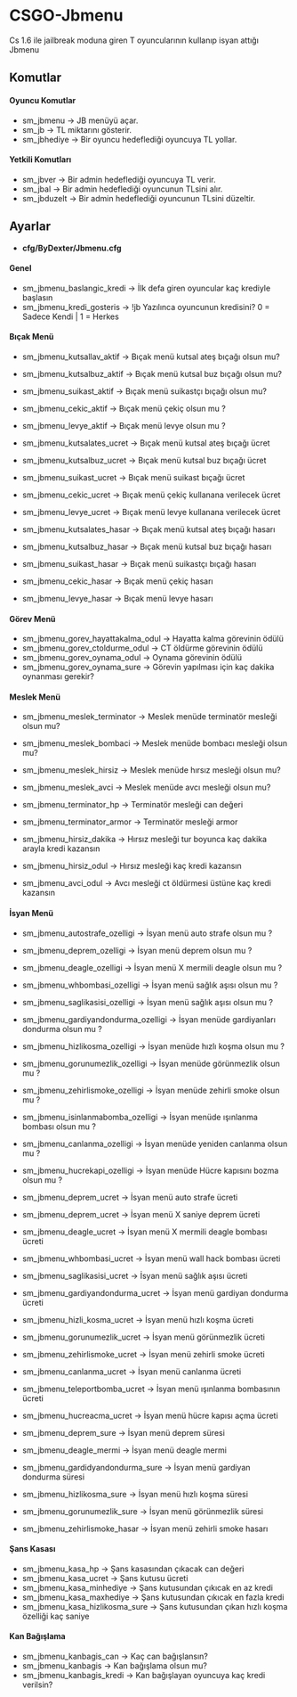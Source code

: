 # CSGO-Jbmenu

Cs 1.6 ile jailbreak moduna giren T oyuncularının kullanıp isyan attığı Jbmenu

## Komutlar

#### Oyuncu Komutlar

- sm_jbmenu -> JB menüyü açar.
- sm_jb -> TL miktarını gösterir.
- sm_jbhediye -> Bir oyuncu hedeflediği oyuncuya TL yollar.

#### Yetkili Komutları

- sm_jbver -> Bir admin hedeflediği oyuncuya TL verir.
- sm_jbal -> Bir admin hedeflediği oyuncunun TLsini alır.
- sm_jbduzelt -> Bir admin hedeflediği oyuncunun TLsini düzeltir.

## Ayarlar

- **cfg/ByDexter/Jbmenu.cfg**

#### Genel
- sm_jbmenu_baslangic_kredi -> İlk defa giren oyuncular kaç krediyle başlasın
- sm_jbmenu_kredi_gosteris -> !jb Yazılınca oyuncunun kredisini? 0 = Sadece Kendi | 1 = Herkes

#### Bıçak Menü 

- sm_jbmenu_kutsallav_aktif -> Bıçak menü kutsal ateş bıçağı olsun mu? 
- sm_jbmenu_kutsalbuz_aktif -> Bıçak menü kutsal buz bıçağı olsun mu? 
- sm_jbmenu_suikast_aktif -> Bıçak menü suikastçı bıçağı olsun mu? 
- sm_jbmenu_cekic_aktif -> Bıçak menü çekiç olsun mu ? 
- sm_jbmenu_levye_aktif -> Bıçak menü levye olsun mu ? 

- sm_jbmenu_kutsalates_ucret -> Bıçak menü kutsal ateş bıçağı ücret
- sm_jbmenu_kutsalbuz_ucret -> Bıçak menü kutsal buz bıçağı ücret
- sm_jbmenu_suikast_ucret -> Bıçak menü suikast bıçağı ücret
- sm_jbmenu_cekic_ucret -> Bıçak menü çekiç kullanana verilecek ücret
- sm_jbmenu_levye_ucret -> Bıçak menü levye kullanana verilecek ücret

- sm_jbmenu_kutsalates_hasar -> Bıçak menü kutsal ateş bıçağı hasarı
- sm_jbmenu_kutsalbuz_hasar -> Bıçak menü kutsal buz bıçağı hasarı
- sm_jbmenu_suikast_hasar -> Bıçak menü suikastçı bıçağı hasarı
- sm_jbmenu_cekic_hasar -> Bıçak menü çekiç hasarı
- sm_jbmenu_levye_hasar -> Bıçak menü levye hasarı

#### Görev Menü

- sm_jbmenu_gorev_hayattakalma_odul -> Hayatta kalma görevinin ödülü
- sm_jbmenu_gorev_ctoldurme_odul -> CT öldürme görevinin ödülü
- sm_jbmenu_gorev_oynama_odul -> Oynama görevinin ödülü
- sm_jbmenu_gorev_oynama_sure -> Görevin yapılması için kaç dakika oynanması gerekir?


#### Meslek Menü

- sm_jbmenu_meslek_terminator -> Meslek menüde terminatör mesleği olsun mu?
- sm_jbmenu_meslek_bombaci -> Meslek menüde bombacı mesleği olsun mu?
- sm_jbmenu_meslek_hirsiz -> Meslek menüde hırsız mesleği olsun mu?
- sm_jbmenu_meslek_avci -> Meslek menüde avcı mesleği olsun mu?

- sm_jbmenu_terminator_hp -> Terminatör mesleği can değeri
- sm_jbmenu_terminator_armor -> Terminatör mesleği armor
- sm_jbmenu_hirsiz_dakika -> Hırsız mesleği tur boyunca kaç dakika arayla kredi kazansın
- sm_jbmenu_hirsiz_odul -> Hırsız mesleği kaç kredi kazansın
- sm_jbmenu_avci_odul -> Avcı mesleği ct öldürmesi üstüne kaç kredi kazansın

#### İsyan Menü

- sm_jbmenu_autostrafe_ozelligi -> İsyan menü auto strafe olsun mu ?
- sm_jbmenu_deprem_ozelligi -> İsyan menü deprem olsun mu ?
- sm_jbmenu_deagle_ozelligi -> İsyan menü X mermili deagle olsun mu ?
- sm_jbmenu_whbombasi_ozelligi -> İsyan menü sağlık aşısı olsun mu ?
- sm_jbmenu_saglikasisi_ozelligi -> İsyan menü sağlık aşısı olsun mu ?
- sm_jbmenu_gardiyandondurma_ozelligi -> İsyan menüde gardiyanları dondurma olsun mu ?
- sm_jbmenu_hizlikosma_ozelligi -> İsyan menüde hızlı koşma olsun mu ?
- sm_jbmenu_gorunumezlik_ozelligi -> İsyan menüde görünmezlik olsun mu ?
- sm_jbmenu_zehirlismoke_ozelligi -> İsyan menüde zehirli smoke olsun mu ?
- sm_jbmenu_isinlanmabomba_ozelligi -> İsyan menüde ışınlanma bombası olsun mu ?
- sm_jbmenu_canlanma_ozelligi -> İsyan menüde yeniden canlanma olsun mu ?
- sm_jbmenu_hucrekapi_ozelligi -> İsyan menüde Hücre kapısını bozma olsun mu ?

- sm_jbmenu_deprem_ucret -> İsyan menü auto strafe ücreti
- sm_jbmenu_deprem_ucret -> İsyan menü X saniye deprem ücreti
- sm_jbmenu_deagle_ucret -> İsyan menü X mermili deagle bombası ücreti
- sm_jbmenu_whbombasi_ucret -> İsyan menü wall hack bombası ücreti
- sm_jbmenu_saglikasisi_ucret -> İsyan menü sağlık aşısı ücreti
- sm_jbmenu_gardiyandondurma_ucret -> İsyan menü gardiyan dondurma ücreti
- sm_jbmenu_hizli_kosma_ucret -> İsyan menü hızlı koşma ücreti
- sm_jbmenu_gorunumezlik_ucret -> İsyan menü görünmezlik ücreti
- sm_jbmenu_zehirlismoke_ucret -> İsyan menü zehirli smoke ücreti
- sm_jbmenu_canlanma_ucret -> İsyan menü canlanma ücreti
- sm_jbmenu_teleportbomba_ucret -> İsyan menü ışınlanma bombasının ücreti
- sm_jbmenu_hucreacma_ucret -> İsyan menü hücre kapısı açma ücreti
	
- sm_jbmenu_deprem_sure -> İsyan menü deprem süresi
- sm_jbmenu_deagle_mermi -> İsyan menü deagle mermi
- sm_jbmenu_gardidyandondurma_sure -> İsyan menü gardiyan dondurma süresi
- sm_jbmenu_hizlikosma_sure -> İsyan menü hızlı koşma süresi
- sm_jbmenu_gorunumezlik_sure -> İsyan menü görünmezlik süresi
- sm_jbmenu_zehirlismoke_hasar -> İsyan menü zehirli smoke hasarı

#### Şans Kasası

- sm_jbmenu_kasa_hp -> Şans kasasından çıkacak can değeri 
- sm_jbmenu_kasa_ucret -> Şans kutusu ücreti 
- sm_jbmenu_kasa_minhediye -> Şans kutusundan çıkıcak en az kredi
- sm_jbmenu_kasa_maxhediye -> Şans kutusundan çıkıcak en fazla kredi 
- sm_jbmenu_kasa_hizlikosma_sure -> Şans kutusundan çıkan hızlı koşma özelliği kaç saniye 

#### Kan Bağışlama

- sm_jbmenu_kanbagis_can -> Kaç can bağışlansın? 
- sm_jbmenu_kanbagis -> Kan bağışlama olsun mu?
- sm_jbmenu_kanbagis_kredi -> Kan bağışlayan oyuncuya kaç kredi verilsin? 